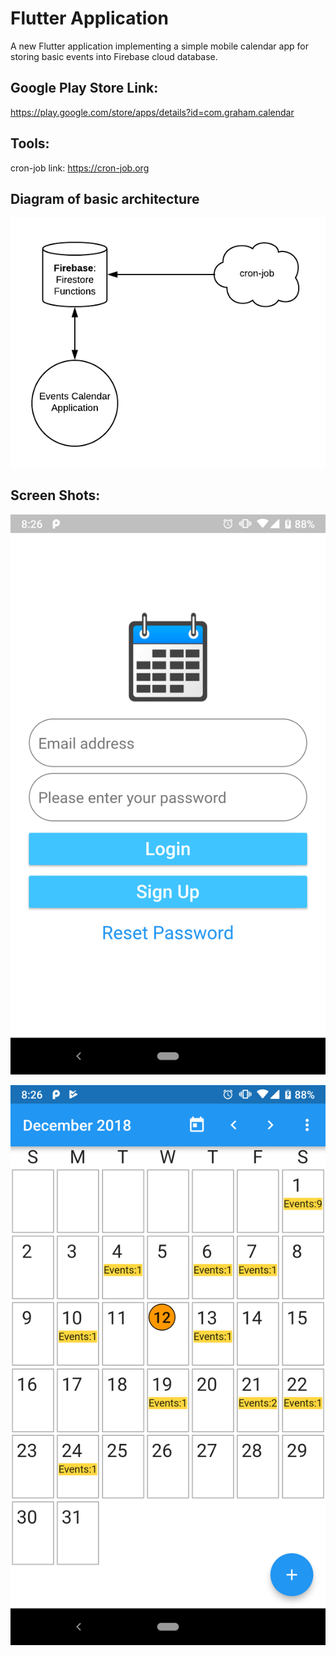 # Flutter Application
A new Flutter application implementing a simple mobile calendar app for storing basic events into Firebase cloud database.

## Google Play Store Link: 
https://play.google.com/store/apps/details?id=com.graham.calendar

## Tools:
cron-job link: https://cron-job.org

## Diagram of basic architecture
![Screenshot](events_calendar_diagram.png)

## Screen Shots:

![Screenshot1](Login.png)

![Screenshot2](events_calendar.png)

